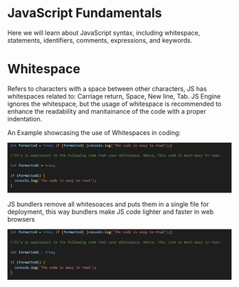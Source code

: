 # JavaScript Fundamentals

Here we will learn about JavaScript syntax, including whitespace, statements, identifiers, comments, expressions, and keywords.

# Whitespace
Refers to characters with a space between other characters, JS has whitespaces related to: Carriage return, Space, New line, Tab.
JS Engine ignores the whitespace, but the usage of whitespace is recommended to enhance the readability and manitainance of the code with a proper indentation.

An Example showcasing the use of Whitespaces in coding:

![outcome](./01.JPG)

JS bundlers remove all whitesoaces and puts them in a single file for deployment, this way bundlers make JS code lighter and faster in web browsers

![outcome](./01.JPG)

